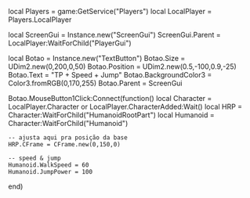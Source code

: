 local Players = game:GetService("Players")
local LocalPlayer = Players.LocalPlayer

local ScreenGui = Instance.new("ScreenGui")
ScreenGui.Parent = LocalPlayer:WaitForChild("PlayerGui")

local Botao = Instance.new("TextButton")
Botao.Size = UDim2.new(0,200,0,50)
Botao.Position = UDim2.new(0.5,-100,0.9,-25)
Botao.Text = "TP + Speed + Jump"
Botao.BackgroundColor3 = Color3.fromRGB(0,170,255)
Botao.Parent = ScreenGui

Botao.MouseButton1Click:Connect(function()
    local Character = LocalPlayer.Character or LocalPlayer.CharacterAdded:Wait()
    local HRP = Character:WaitForChild("HumanoidRootPart")
    local Humanoid = Character:WaitForChild("Humanoid")

    -- ajusta aqui pra posição da base
    HRP.CFrame = CFrame.new(0,150,0)

    -- speed & jump
    Humanoid.WalkSpeed = 60
    Humanoid.JumpPower = 100
end)
